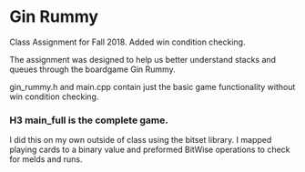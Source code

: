 # Gin Rummy
Class Assignment for Fall 2018. Added win condition checking. 

The assignment was designed to help us better understand stacks and queues through the boardgame Gin Rummy.

gin_rummy.h and main.cpp contain just the basic game functionality without win condition checking.

### H3 main_full is the complete game.
I did this on my own outside of class using the bitset library. I mapped playing cards to a binary value and preformed BitWise operations to check for melds and runs.
